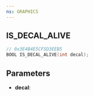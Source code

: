 ```yaml
---
ns: GRAPHICS
---
```

## IS_DECAL_ALIVE

```c
// 0x3E4B4E5CF5D3EEB5
BOOL IS_DECAL_ALIVE(int decal);
```

## Parameters
* **decal**:
